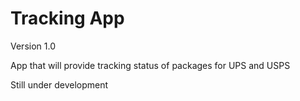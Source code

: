 Tracking App 
===============
Version 1.0

App that will provide tracking status of packages for UPS and USPS

Still under development